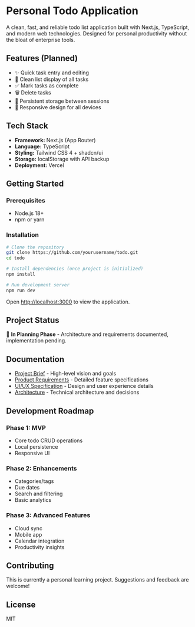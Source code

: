 # Personal Todo Application

A clean, fast, and reliable todo list application built with Next.js, TypeScript, and modern web technologies. Designed for personal productivity without the bloat of enterprise tools.

## Features (Planned)

- ✨ Quick task entry and editing
- 📝 Clean list display of all tasks
- ✅ Mark tasks as complete
- 🗑️ Delete tasks
- 💾 Persistent storage between sessions
- 📱 Responsive design for all devices

## Tech Stack

- **Framework:** Next.js (App Router)
- **Language:** TypeScript
- **Styling:** Tailwind CSS 4 + shadcn/ui
- **Storage:** localStorage with API backup
- **Deployment:** Vercel

## Getting Started

### Prerequisites

- Node.js 18+
- npm or yarn

### Installation

```bash
# Clone the repository
git clone https://github.com/yourusername/todo.git
cd todo

# Install dependencies (once project is initialized)
npm install

# Run development server
npm run dev
```

Open [http://localhost:3000](http://localhost:3000) to view the application.

## Project Status

🚧 **In Planning Phase** - Architecture and requirements documented, implementation pending.

## Documentation

- [Project Brief](docs/project-brief.md) - High-level vision and goals
- [Product Requirements](docs/prd.md) - Detailed feature specifications
- [UI/UX Specification](docs/ux-ui-spec.md) - Design and user experience details
- [Architecture](docs/architecture.md) - Technical architecture and decisions

## Development Roadmap

### Phase 1: MVP

- Core todo CRUD operations
- Local persistence
- Responsive UI

### Phase 2: Enhancements

- Categories/tags
- Due dates
- Search and filtering
- Basic analytics

### Phase 3: Advanced Features

- Cloud sync
- Mobile app
- Calendar integration
- Productivity insights

## Contributing

This is currently a personal learning project. Suggestions and feedback are welcome!

## License

MIT
